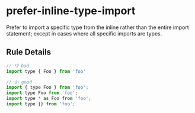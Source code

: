 # prefer-inline-type-import

Prefer to import a specific type from the inline rather than the entire import statement; except in cases where all specific imports are types.

## Rule Details

<!-- eslint-skip -->
```js
// 👎 bad
import type { Foo } from 'foo'
```

<!-- eslint-skip -->
```js
// 👍 good
import { type Foo } from 'foo';
import type Foo from 'foo';
import type * as Foo from 'foo';
import type {} from 'foo';
```
